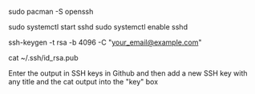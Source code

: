 sudo pacman -S openssh

sudo systemctl start sshd
sudo systemctl enable sshd

ssh-keygen -t rsa -b 4096 -C "your_email@example.com"

cat ~/.ssh/id_rsa.pub

Enter the output in SSH keys in Github and then add a new SSH key with any title and the cat output into the "key" box
